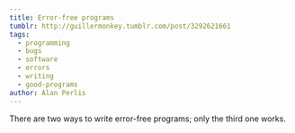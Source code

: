 ```yaml
---
title: Error-free programs
tumblr: http://guillermonkey.tumblr.com/post/3292621661
tags:
  - programming
  - bugs
  - software
  - errors
  - writing
  - good-programs
author: Alan Perlis
---
```


There are two ways to write error-free programs; only the third one works.
